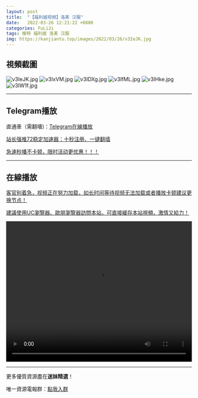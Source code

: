 ```yaml
---
layout: post
title:  "【福利姬视频】洛美 汉服"
date:   2022-03-26 12:21:22 +0800
categories: FuLiJi
tags: 推特 福利姬 洛美 汉服
img: https://kanjiantu.top/images/2022/03/26/v3IeJK.jpg
---
```



## 視頻截圖

![v3IeJK.jpg](https://kanjiantu.top/images/2022/03/26/v3IeJK.jpg)
![v3IxVM.jpg](https://kanjiantu.top/images/2022/03/26/v3IxVM.jpg)
![v3IDXg.jpg](https://kanjiantu.top/images/2022/03/26/v3IDXg.jpg)
![v3IfML.jpg](https://kanjiantu.top/images/2022/03/26/v3IfML.jpg)
![v3IHke.jpg](https://kanjiantu.top/images/2022/03/26/v3IHke.jpg)
![v3IW1f.jpg](https://kanjiantu.top/images/2022/03/26/v3IW1f.jpg)

* * *
## Telegram播放

直通車（需翻墻)：[Telegram在線播放](https://t.me/mimeijingxuan/361)

<u>站长强推72稳定加速器：[十秒注册、一键翻墙](https://www.mimei.blog/skip/vpn.html) </u>


<u>急速秒播不卡顿，限时活动更优惠！！！</u>
* * *
## 在線播放
<u>客官别着急，视频正在努力加载，如长时间等待视频无法加载或者播放卡顿建议更换节点！</u>

<u>建議使用UC瀏覽器、歐朋瀏覽器訪問本站，可直接緩存本站視頻，激情又給力！</u>
<center><video src="https://cdn.publer.io/uploads/videos/6246bf57db2797343b2496c2/ce1331d13402aa78c1c3799b7c80b786.mp4" width="100%" height="380px" controls="controls"></video></center>


* * *
更多優質資源盡在**迷妹精選**！

唯一資源電報群：[點我入群](https://t.me/mimeijingxuan)


